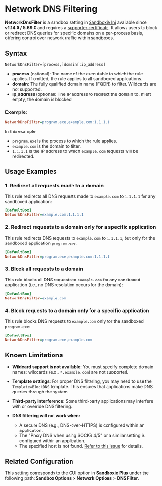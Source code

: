# Network DNS Filtering

**NetworkDnsFilter** is a sandbox setting in [Sandboxie Ini](SandboxieIni.md) available since **v1.14.0 / 5.69.0** and requires a [supporter certificate](https://sandboxie-plus.com/supporter-certificate/). It allows users to block or redirect DNS queries for specific domains on a per-process basis, offering control over network traffic within sandboxes.

## Syntax

```
NetworkDnsFilter=[process,]domain[:ip_address]
```

* **process** (optional): The name of the executable to which the rule applies. If omitted, the rule applies to all sandboxed applications.
* **domain**: The fully qualified domain name (FQDN) to filter. Wildcards are not supported.
* **ip\_address** (optional): The IP address to redirect the domain to. If left empty, the domain is blocked.

### Example:

```ini
NetworkDnsFilter=program.exe,example.com:1.1.1.1
```

In this example:

* `program.exe` is the process to which the rule applies.
* `example.com` is the domain to filter.
* `1.1.1.1` is the IP address to which `example.com` requests will be redirected.

## Usage Examples

### 1. Redirect all requests made to a domain

This rule redirects all DNS requests made to `example.com` to `1.1.1.1` for any sandboxed application:

```ini
[DefaultBox]
NetworkDnsFilter=example.com:1.1.1.1
```

### 2. Redirect requests to a domain only for a specific application

This rule redirects DNS requests to `example.com` to `1.1.1.1`, but only for the sandboxed application `program.exe`:

```ini
[DefaultBox]
NetworkDnsFilter=program.exe,example.com:1.1.1.1
```

### 3. Block all requests to a domain

This rule blocks all DNS requests to `example.com` for any sandboxed application (i.e., no DNS resolution occurs for the domain):

```ini
[DefaultBox]
NetworkDnsFilter=example.com
```

### 4. Block requests to a domain only for a specific application

This rule blocks DNS requests to `example.com` only for the sandboxed `program.exe`:

```ini
[DefaultBox]
NetworkDnsFilter=program.exe,example.com
```

## Known Limitations

* **Wildcard support is not available**: You must specify complete domain names; wildcards (e.g., `*.example.com`) are not supported.
* **Template settings**: For proper DNS filtering, you may need to use the `Template=BlockDNS` template. This ensures that applications make DNS queries through the system.
* **Third-party interference**: Some third-party applications may interfere with or override DNS filtering.
* **DNS filtering will not work when:**

  * A secure DNS (e.g., DNS-over-HTTPS) is configured within an application.
  * The "Proxy DNS when using SOCKS 4/5" or a similar setting is configured within an application.
  * The specified host is not found. [Refer to this issue](https://github.com/sandboxie-plus/Sandboxie/issues/4359) for details.

## Related Configuration

This setting corresponds to the GUI option in **Sandboxie Plus** under the following path:
**Sandbox Options** > **Network Options** > **DNS Filter**.
